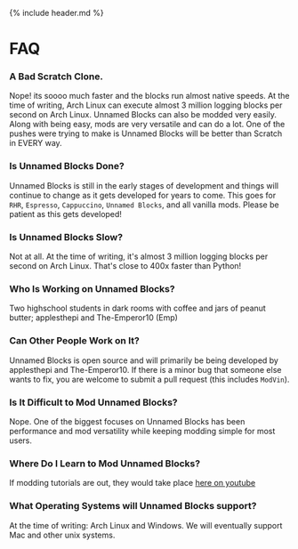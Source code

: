 {% include header.md %}

# FAQ

### A Bad Scratch Clone.
Nope! its soooo much faster and the blocks run almost native speeds. At the time of writing, Arch Linux can execute almost 3 million logging blocks per second on Arch Linux. Unnamed Blocks can also be modded very easily. Along with being easy, mods are very versatile and can do a lot. One of the pushes were trying to make is Unnamed Blocks will be better than Scratch in EVERY way.
### Is Unnamed Blocks Done?
Unnamed Blocks is still in the early stages of development and things will continue to change as it gets developed for years to come. This goes for `RHR`, `Espresso`, `Cappuccino`, `Unnamed Blocks`, and all vanilla mods. Please be patient as this gets developed!
### Is Unnamed Blocks Slow?
Not at all. At the time of writing, it's almost 3 million logging blocks per second on Arch Linux. That's close to 400x faster than Python!
### Who Is Working on Unnamed Blocks?
Two highschool students in dark rooms with coffee and jars of peanut butter; applesthepi and The-Emperor10 (Emp)
### Can Other People Work on It?
Unnamed Blocks is open source and will primarily be being developed by applesthepi and The-Emperor10. If there is a minor bug that someone else wants to fix, you are welcome to submit a pull request (this includes `ModVin`).
### Is It Difficult to Mod Unnamed Blocks?
Nope. One of the biggest focuses on Unnamed Blocks has been performance and mod versatility while keeping modding simple for most users.
### Where Do I Learn to Mod Unnamed Blocks?
If modding tutorials are out, they would take place [here on youtube](https://www.youtube.com/channel/UCR1vJhnASAQtyZbESNa5v4Q)
### What Operating Systems will Unnamed Blocks support?
At the time of writing: Arch Linux and Windows. We will eventually support Mac and other unix systems.
